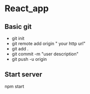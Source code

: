 # React_app

## Basic git
- git init
- git remote add origin " your http url"
- git add .
- git commit -m "user description"
- git push -u origin <branch name> 

## Start server
npm start
